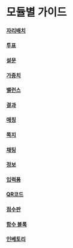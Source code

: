 # 모듈별 가이드

#### [자리배치](undefined.md)

#### [투표](undefined-1.md)

#### [설문](undefined-2.md)

#### [가중치](undefined-3.md)

#### [밸런스](undefined-4.md)

#### [결과](undefined-5.md)

#### [매칭](undefined-6.md)

#### [쪽지](undefined-7.md)

#### [채팅](undefined-8.md)

#### [정보](undefined-9.md)

#### [입력폼](undefined-10.md)

#### [QR코드](qr.md)

#### [점수판](undefined-11.md)

#### [함수 블록](undefined-13.md)

#### [인베토리](undefined-12.md)









